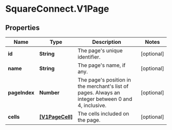 # SquareConnect.V1Page

## Properties
Name | Type | Description | Notes
------------ | ------------- | ------------- | -------------
**id** | **String** | The page&#39;s unique identifier. | [optional] 
**name** | **String** | The page&#39;s name, if any. | [optional] 
**pageIndex** | **Number** | The page&#39;s position in the merchant&#39;s list of pages. Always an integer between 0 and 4, inclusive. | [optional] 
**cells** | [**[V1PageCell]**](V1PageCell.md) | The cells included on the page. | [optional] 


